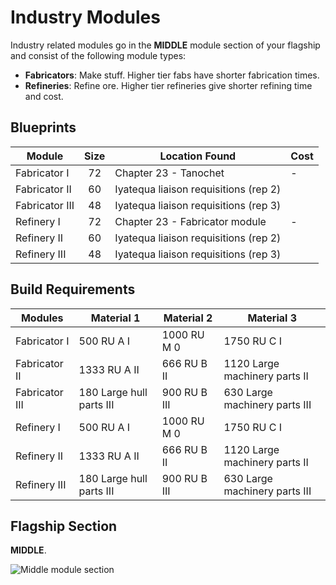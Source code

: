 # Industry Modules

Industry related modules go in the **MIDDLE** module section of your flagship
and consist of the following module types:

* **Fabricators**: Make stuff. Higher tier fabs have shorter fabrication times.
* **Refineries**: Refine ore. Higher tier refineries give shorter refining time
and cost.

## Blueprints

|Module        |Size |Location Found                       |Cost    |
|--------------|:---:|-------------------------------------|--------|
|Fabricator I  | 72  |Chapter 23 - Tanochet                |-       |
|Fabricator II | 60  |Iyatequa liaison requisitions (rep 2)|        |
|Fabricator III| 48  |Iyatequa liaison requisitions (rep 3)|        |
|Refinery I    | 72  |Chapter 23 - Fabricator module       |-       |
|Refinery II   | 60  |Iyatequa liaison requisitions (rep 2)|        |
|Refinery III  | 48  |Iyatequa liaison requisitions (rep 3)|        |

## Build Requirements

|Modules        |Material 1               |Material 2     |Material 3                    |
|---------------|-------------------------|---------------|------------------------------|
|Fabricator I   |500  RU A I              |1000 RU M 0    |1750 RU C I                   |
|Fabricator II  |1333 RU A II             |666  RU B II   |1120 Large machinery parts II |
|Fabricator III |180  Large hull parts III|900  RU B III  |630  Large machinery parts III|
|Refinery I     |500  RU A I              |1000 RU M 0    |1750 RU C I                   |
|Refinery II    |1333 RU A II             |666  RU B II   |1120 Large machinery parts II |
|Refinery III   |180  Large hull parts III|900  RU B III  |630  Large machinery parts III|

## Flagship Section

**MIDDLE**.

![Middle module section](/img/modules/module-section-middle.png)
